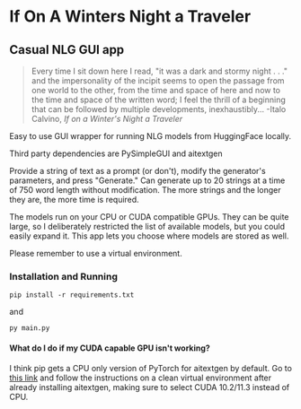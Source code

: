 # If On A Winters Night a Traveler

## Casual NLG GUI app

> Every time I sit down here I read, "it was a dark and stormy night . . ." and the impersonality of the incipit seems to open the passage from one world to the other, from the time and space of here and now to the time and space of the written word; I feel the thrill of a beginning that can be followed by multiple developments, inexhaustibly...
> -Italo Calvino, *If on a Winter's Night a Traveler*


Easy to use GUI wrapper for running NLG models from HuggingFace locally.

Third party dependencies are PySimpleGUI and aitextgen

Provide a string of text as a prompt (or don't), modify the generator's parameters, and press "Generate."
Can generate up to 20 strings at a time of 750 word length without modification.
The more strings and the longer they are, the more time is required.

The models run on your CPU or CUDA compatible GPUs.
They can be quite large, so I deliberately restricted the list of available models, but you could easily expand it.
This app lets you choose where models are stored as well.

Please remember to use a virtual environment.

### Installation and Running
```
pip install -r requirements.txt
```
and
```
py main.py
```
#### What do I do if my CUDA capable GPU isn't working?
I think pip gets a CPU only version of PyTorch for aitextgen by default. 
Go to [this link](https://pytorch.org/get-started/locally) and follow the instructions on a clean virtual environment after already installing aitextgen, making sure to select CUDA 10.2/11.3 instead of CPU.
